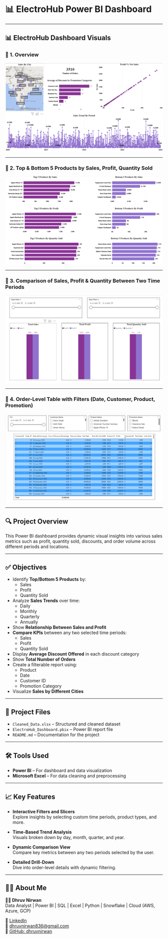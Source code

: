 # 📊 ElectroHub Power BI Dashboard

---

## 📊 ElectroHub Dashboard Visuals

### 🔹 1. Overview  
![Overview](./assets/Dashboards/Overview.png)

---

### 🔹 2. Top & Bottom 5 Products by Sales, Profit, Quantity Sold  
![Top and Bottom 5 Analysis](./assets/Dashboards/Top%20and%20Bottom%205%20Sales%20Profit%20Quantity%20Analysis.png)

---

### 🔹 3. Comparison of Sales, Profit & Quantity Between Two Time Periods  
![Comparison](./assets/Dashboards/Comparison%20Sales%20Profit%20Qunality.png)

---

### 🔹 4. Order-Level Table with Filters (Date, Customer, Product, Promotion)  
![Table Visuals](./assets/Dashboards/Table%20Visuals.png)

---

## 🔍 Project Overview

This Power BI dashboard provides dynamic visual insights into various sales metrics such as profit, quantity sold, discounts, and order volume across different periods and locations.

---

## ✅ Objectives

- Identify **Top/Bottom 5 Products** by:
  - Sales  
  - Profit  
  - Quantity Sold  
- Analyze **Sales Trends** over time:
  - Daily  
  - Monthly  
  - Quarterly  
  - Annually  
- Show **Relationship Between Sales and Profit**
- **Compare KPIs** between any two selected time periods:
  - Sales  
  - Profit  
  - Quantity Sold  
- Display **Average Discount Offered** in each discount category
- Show **Total Number of Orders**
- Create a filterable report using:
  - Product  
  - Date  
  - Customer ID  
  - Promotion Category  
- Visualize **Sales by Different Cities**

---

## 📁 Project Files

- `Cleaned_Data.xlsx` – Structured and cleaned dataset  
- `ElectroHub_Dashboard.pbix` – Power BI report file  
- `README.md` – Documentation for the project

---

## 🛠 Tools Used

- **Power BI** – For dashboard and data visualization  
- **Microsoft Excel** – For data cleaning and preprocessing

---

## 📈 Key Features

- **Interactive Filters and Slicers**  
  Explore insights by selecting custom time periods, product types, and more.

- **Time-Based Trend Analysis**  
  Visuals broken down by day, month, quarter, and year.

- **Dynamic Comparison View**  
  Compare key metrics between any two periods selected by the user.

- **Detailed Drill-Down**  
  Dive into order-level details with dynamic filtering.

---

## 🙋‍♂️ About Me

**👨‍💼 Dhruv Nirwan**  
Data Analyst | Power BI | SQL | Excel | Python | Snowflake | Cloud (AWS, Azure, GCP)  

🔗 [LinkedIn](https://www.linkedin.com/in/dhruv-nirwan)  
📧 dhruvnirwan836@gmail.com  
📂 [GitHub: dhruvnirwan](https://github.com/dhruvnirwan)

